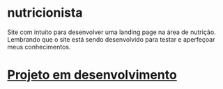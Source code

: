 # nutricionista

Site com intuito para desenvolver uma landing page na área de nutrição.
Lembrando que o site está sendo desenvolvido para testar e aperfeçoar meus conhecimentos.
# <a href="https://wilksonflor.github.io/nutricionista/">Projeto em desenvolvimento</a>
